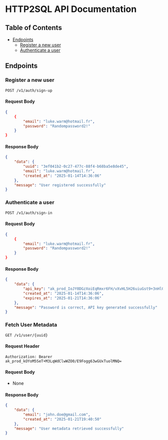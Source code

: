 # HTTP2SQL API Documentation

## Table of Contents

- [Endpoints](#endpoints)
  - [Register a new user](#register-a-new-user)
  - [Authenticate a user](#authenticate-a-user)

## Endpoints

### Register a new user

```http
POST /v1/auth/sign-up
```

#### Request Body

```json
{
    {
        "email": "luke.warm@hotmail.fr",
        "password": "Randompassword2!"
    }
}
```

#### Response Body

```json
{
    "data": {
        "uuid": "3ef041b2-0c27-477c-88f4-b68ba5e8de45",
        "email": "luke.warm@hotmail.fr",
        "created_at": "2025-01-14T14:36:06"
    },
    "message": "User registered successfully"
}
```

### Authenticate a user

```http
POST /v1/auth/sign-in
```

#### Request Body

```json
{
    {
        "email": "luke.warm@hotmail.fr",
        "password": "Randompassword2!"
    }
}
```

#### Response Body

```json
{
    "data": {
        "api_key": "ak_prod_IoJY0DGzXoiEqRmxr6FH/vXvHL5H26uiuGst9+3nHl0=",
        "created_at": "2025-01-14T14:36:06",
        "expires_at": "2025-01-21T14:36:06"
    },
    "message": "Password is correct, API key generated successfully"
}
```

### Fetch User Metadata

```http
GET /v1/user/{uuid}
```

#### Request Header

```http
Authorization: Bearer ak_prod_kOYoM5SeT+M3LqWdClwWZO0/E9Fogg63wGUxTuolMNQ=
```

#### Request Body

- None

#### Response Body

```json
{
    "data": {
        "email": "john.doe@gmail.com",
        "created_at": "2025-01-21T19:40:50"
    },
    "message": "User metadata retrieved successfully"
}
```